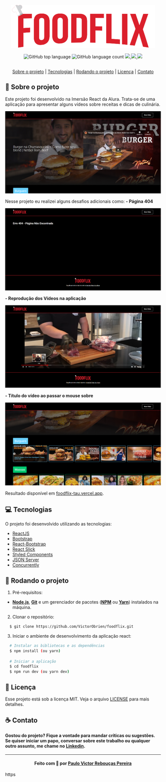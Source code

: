 <p align="center">
  <img alt="Logo" src=".github/Logo.png" />
</p>
<div align="center">
  <img alt="GitHub top language" src="https://img.shields.io/github/languages/top/VictorObrien/foodflix">
  <img alt="GitHub language count" src="https://img.shields.io/github/languages/count/VictorObrien/foodflix">
   <a aria-label="Repositórios Git" href="https://github.com/VictorObrien/">
    <img src="https://img.shields.io/badge/Github-VictorObrien-success?logo=github"></img>
  </a>
  <a aria-label="LinkedIn" href="https://www.linkedin.com/in/paulo-victor-rebou%C3%A7as-pereira-a6a72aa8/">
    <img src="http://img.shields.io/badge/LinkedIn-/PauloVictor-informational?logo=linkedin"></img>
  </a> 
  <img src="https://img.shields.io/badge/frontend-react-blue"/>
</div>
<br>

<p align="center">
  <a href="#sobre">Sobre o projeto</a> | 
  <a href="#tecnologias">Tecnologias</a> | 
  <a href="#run">Rodando o projeto</a> | 
  <a href="#licenca">Licença</a> | 
  <a href="#contato">Contato</a>
</p>

<a id="sobre"></a>

## :rocket: Sobre o projeto

Este projeto foi desenvolvido na Imersão React da Alura. Trata-se de uma aplicação para apresentar alguns vídeos sobre receitas e dicas de culinária.
<p align="center">
  <img src=".github/home.png" />
</p>
Nesse projeto eu realizei alguns desafios adicionais como:  
<strong> - Página 404</strong>
<p align="center">
  <img src=".github/notFound.png" />
</p>
<strong> - Reprodução dos Vídeos na aplicação</strong>
<p align="center">
  <img src=".github/reproducao.png" />
</p>
<strong> - Título do vídeo ao passar o mouse sobre</strong>
<p align="center">
  <img src=".github/hover.png" />
</p>

Resultado disponível em [foodflix-tau.vercel.app](https://foodflix-tau.vercel.app).

<a id="tecnologias"></a>

## :computer: Tecnologias

O projeto foi desenvolvido utilizando as tecnologias:

- [ReactJS](https://reactjs.org/)
- [Bootstrap](https://www.npmjs.com/package/bootstrap)
- [React-Bootstrap](https://react-bootstrap.github.io/)
- [React Slick](https://www.npmjs.com/package/react-slick)
- [Styled Components](https://styled-components.com/)
- [JSON Server](https://www.npmjs.com/package/json-server)
- [Concurrently](https://www.npmjs.com/package/concurrently)

<a id="run"></a>

## :running: Rodando o projeto

1. Pré-requisitos:

- **[Node.js](https://nodejs.org/en/)**, **[Git](https://git-scm.com/)** e um gerenciador de pacotes (**[NPM](https://www.npmjs.com/)** ou **[Yarn](https://yarnpkg.com/)**) instalados na máquina.

2. Clonar o repositório:

```sh
  $ git clone https://github.com/VictorObrien/foodflix.git
```

3. Iniciar o ambiente de desenvolvimento da aplicação react:

```sh
  # Instalar as bibliotecas e as dependências
  $ npm install (ou yarn)

  # Iniciar a aplicação
  $ cd foodflix
  $ npm run dev (ou yarn dev)
```
<a id="licenca"></a>
## :memo: Licença

Esse projeto está sob a licença MIT. Veja o arquivo [LICENSE](LICENSE.md) para mais detalhes.

<a id="contato"></a>

## :coffee: Contato

<h4>
    Gostou do projeto? Fique a vontade para mandar críticas ou sugestões. Se quiser iniciar um papo, conversar sobre este trabalho ou qualquer outro assunto, me chame no <a href="https://www.linkedin.com/in/paulo-victor-rebou%C3%A7as-pereira-a6a72aa8/" target="_blank">Linkedin</a>.
</h4>

---

<h4 align="center">
    Feito com 💜 por <a href="://www.linkedin.com/in/paulo-victor-rebou%C3%A7as-pereira-a6a72aa8/" target="_blank">Paulo Victor Rebouças Pereira</a>
</h4>https